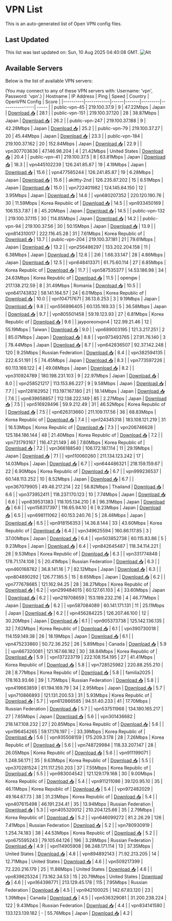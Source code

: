 # VPN List

This is an auto-generated list of Open VPN config files.

## Last Updated

This list was last updated on: Sun, 10 Aug 2025 04:40:08 GMT.
![Alt](https://repobeats.axiom.co/api/embed/186b98318ef1479477931607c1ad7d823f12451f.svg "Repobeats analytics image")

## Available Servers

Below is the list of available VPN servers:

(You may connect to any of these VPN servers with: Username: 'vpn', Password: 'vpn'.)
| Hostname | IP Address | Ping | Speed | Country | OpenVPN Config | Score |
|----------|------------|------|-------|---------|----------------| ----- |
| public-vpn-45 | 219.100.37.9 | 9 | 47.22Mbps | Japan | [Download 📥](./configs/server_0_JP.ovpn) | 28.1 |
| public-vpn-151 | 219.100.37.120 | 28 | 38.87Mbps | Japan | [Download 📥](./configs/server_1_JP.ovpn) | 26.2 |
| public-vpn-247 | 219.100.37.188 | 9 | 42.28Mbps | Japan | [Download 📥](./configs/server_2_JP.ovpn) | 25.2 |
| public-vpn-79 | 219.100.37.27 | 20 | 45.44Mbps | Japan | [Download 📥](./configs/server_3_JP.ovpn) | 23.3 |
| public-vpn-184 | 219.100.37.162 | 20 | 152.84Mbps | Japan | [Download 📥](./configs/server_4_JP.ovpn) | 22.9 |
| vpn307703636 | 47.146.98.204 | 4 | 21.42Mbps | United States | [Download 📥](./configs/server_5_US.ovpn) | 20.4 |
| public-vpn-41 | 219.100.37.5 | 8 | 63.81Mbps | Japan | [Download 📥](./configs/server_6_JP.ovpn) | 18.3 |
| vpn445102239 | 126.241.85.87 | 19 | 4.19Mbps | Japan | [Download 📥](./configs/server_7_JP.ovpn) | 15.6 |
| vpn477585244 | 126.241.85.87 | 19 | 6.28Mbps | Japan | [Download 📥](./configs/server_8_JP.ovpn) | 15.6 |
| akittty-2nd | 126.235.87.202 | 15 | 6.51Mbps | Japan | [Download 📥](./configs/server_9_JP.ovpn) | 15.0 |
| vpn722401982 | 124.145.64.150 | 12 | 3.95Mbps | Japan | [Download 📥](./configs/server_10_JP.ovpn) | 14.6 |
| vpn680207352 | 220.120.190.76 | 30 | 11.59Mbps | Korea Republic of | [Download 📥](./configs/server_11_KR.ovpn) | 14.5 |
| vpn933450169 | 106.153.7.87 | 8 | 45.20Mbps | Japan | [Download 📥](./configs/server_12_JP.ovpn) | 14.5 |
| public-vpn-132 | 219.100.37.115 | 30 | 114.85Mbps | Japan | [Download 📥](./configs/server_13_JP.ovpn) | 14.2 |
| public-vpn-94 | 219.100.37.56 | 30 | 50.15Mbps | Japan | [Download 📥](./configs/server_14_JP.ovpn) | 13.9 |
| vpn814310017 | 222.116.45.28 | 31 | 7.61Mbps | Korea Republic of | [Download 📥](./configs/server_15_KR.ovpn) | 13.7 |
| public-vpn-204 | 219.100.37.181 | 21 | 79.61Mbps | Japan | [Download 📥](./configs/server_16_JP.ovpn) | 13.2 |
| vpn256486297 | 133.202.204.158 | 11 | 6.38Mbps | Japan | [Download 📥](./configs/server_17_JP.ovpn) | 12.6 |
| 2i6 | 1.66.33.147 | 28 | 4.86Mbps | Japan | [Download 📥](./configs/server_18_JP.ovpn) | 12.5 |
| vpn648413371 | 61.75.60.114 | 27 | 6.85Mbps | Korea Republic of | [Download 📥](./configs/server_19_KR.ovpn) | 11.7 |
| vpn587535377 | 14.53.186.98 | 34 | 24.63Mbps | Korea Republic of | [Download 📥](./configs/server_20_KR.ovpn) | 11.5 |
| opengw | 217.138.212.59 | 8 | 31.49Mbps | Romania | [Download 📥](./configs/server_21_RO.ovpn) | 10.5 |
| vpn641743832 | 58.141.164.57 | 24 | 6.01Mbps | Korea Republic of | [Download 📥](./configs/server_22_KR.ovpn) | 10.0 |
| vpn104717671 | 36.13.6.253 | 3 | 9.19Mbps | Japan | [Download 📥](./configs/server_23_JP.ovpn) | 9.8 |
| vpn556896405 | 60.135.169.33 | 5 | 36.58Mbps | Japan | [Download 📥](./configs/server_24_JP.ovpn) | 9.7 |
| vpn805501458 | 59.19.123.93 | 27 | 6.81Mbps | Korea Republic of | [Download 📥](./configs/server_25_KR.ovpn) | 9.6 |
| jayporeonvpn4 | 122.99.21.46 | 12 | 55.19Mbps | Taiwan | [Download 📥](./configs/server_26_TW.ovpn) | 9.0 |
| vpn689003195 | 121.3.217.251 | 2 | 85.07Mbps | Japan | [Download 📥](./configs/server_27_JP.ovpn) | 8.8 |
| vpn973493765 | 27.91.76.140 | 3 | 78.44Mbps | Japan | [Download 📥](./configs/server_28_JP.ovpn) | 8.7 |
| vpn642836507 | 92.37.142.248 | 120 | 9.25Mbps | Russian Federation | [Download 📥](./configs/server_29_RU.ovpn) | 8.4 |
| vpn382594135 | 222.6.51.191 | 5 | 74.45Mbps | Japan | [Download 📥](./configs/server_30_JP.ovpn) | 8.3 |
| vpn773597226 | 60.113.169.122 | 4 | 49.08Mbps | Japan | [Download 📥](./configs/server_31_JP.ovpn) | 8.2 |
| vpn310924789 | 180.198.231.103 | 9 | 22.97Mbps | Japan | [Download 📥](./configs/server_32_JP.ovpn) | 8.0 |
| vpn258521217 | 113.153.86.227 | 9 | 9.58Mbps | Japan | [Download 📥](./configs/server_33_JP.ovpn) | 7.7 |
| vpn128162952 | 113.197.167.180 | 21 | 18.14Mbps | Japan | [Download 📥](./configs/server_34_JP.ovpn) | 7.6 |
| vpn639658857 | 112.138.222.149 | 85 | 2.27Mbps | Japan | [Download 📥](./configs/server_35_JP.ovpn) | 7.5 |
| vpn516928496 | 59.9.212.49 | 31 | 46.52Mbps | Korea Republic of | [Download 📥](./configs/server_36_KR.ovpn) | 7.5 |
| vpn626313660 | 211.109.117.56 | 36 | 68.83Mbps | Korea Republic of | [Download 📥](./configs/server_37_KR.ovpn) | 7.4 |
| vpn124345318 | 183.108.121.219 | 31 | 16.53Mbps | Korea Republic of | [Download 📥](./configs/server_38_KR.ovpn) | 7.3 |
| vpn206746628 | 125.184.186.144 | 48 | 21.40Mbps | Korea Republic of | [Download 📥](./configs/server_39_KR.ovpn) | 7.2 |
| vpn731793167 | 116.47.21.149 | 46 | 7.80Mbps | Korea Republic of | [Download 📥](./configs/server_40_KR.ovpn) | 7.2 |
| vpn366188540 | 106.172.187.114 | 11 | 29.19Mbps | Japan | [Download 📥](./configs/server_41_JP.ovpn) | 7.1 |
| vpn110060260 | 211.134.123.242 | 17 | 14.03Mbps | Japan | [Download 📥](./configs/server_42_JP.ovpn) | 6.7 |
| vpn644486321 | 218.159.159.67 | 22 | 6.90Mbps | Korea Republic of | [Download 📥](./configs/server_43_KR.ovpn) | 6.7 |
| vpn999236537 | 60.148.113.252 | 10 | 8.52Mbps | Japan | [Download 📥](./configs/server_44_JP.ovpn) | 6.7 |
| vpn367079905 | 49.48.217.214 | 22 | 58.82Mbps | Thailand | [Download 📥](./configs/server_45_TH.ovpn) | 6.6 |
| vpn373952411 | 118.237.170.123 | 10 | 7.74Mbps | Japan | [Download 📥](./configs/server_46_JP.ovpn) | 6.6 |
| vpn839531383 | 118.105.134.210 | 8 | 96.31Mbps | Japan | [Download 📥](./configs/server_47_JP.ovpn) | 6.6 |
| vpn158317397 | 116.65.94.10 | 6 | 9.23Mbps | Japan | [Download 📥](./configs/server_48_JP.ovpn) | 6.5 |
| vpn698111062 | 60.153.240.76 | 5 | 28.48Mbps | Japan | [Download 📥](./configs/server_49_JP.ovpn) | 6.5 |
| vpn918156353 | 14.36.8.144 | 33 | 43.60Mbps | Korea Republic of | [Download 📥](./configs/server_50_KR.ovpn) | 6.4 |
| vpn349625594 | 160.86.117.85 | 3 | 37.00Mbps | Japan | [Download 📥](./configs/server_51_JP.ovpn) | 6.4 |
| vpn503852738 | 60.115.83.86 | 5 | 9.23Mbps | Japan | [Download 📥](./configs/server_52_JP.ovpn) | 6.4 |
| vpn842645487 | 118.34.114.221 | 28 | 9.53Mbps | Korea Republic of | [Download 📥](./configs/server_53_KR.ovpn) | 6.3 |
| vpn331774848 | 178.71.174.108 | 5 | 20.41Mbps | Russian Federation | [Download 📥](./configs/server_54_RU.ovpn) | 6.3 |
| vpn460168782 | 36.8.141.16 | 7 | 82.12Mbps | Japan | [Download 📥](./configs/server_55_JP.ovpn) | 6.3 |
| vpn804890292 | 126.77.185.5 | 15 | 8.65Mbps | Japan | [Download 📥](./configs/server_56_JP.ovpn) | 6.2 |
| vpn777678685 | 121.162.94.25 | 28 | 38.27Mbps | Korea Republic of | [Download 📥](./configs/server_57_KR.ovpn) | 6.2 |
| vpn299484015 | 60.127.61.103 | 4 | 33.60Mbps | Japan | [Download 📥](./configs/server_58_JP.ovpn) | 6.2 |
| vpn219708659 | 153.189.232.216 | 4 | 46.77Mbps | Japan | [Download 📥](./configs/server_59_JP.ovpn) | 6.2 |
| vpn587084089 | 60.141.171.131 | 11 | 25.11Mbps | Japan | [Download 📥](./configs/server_60_JP.ovpn) | 6.2 |
| vpn456284225 | 126.207.46.100 | 12 | 30.20Mbps | Japan | [Download 📥](./configs/server_61_JP.ovpn) | 6.1 |
| vpn905373738 | 125.142.136.135 | 32 | 7.62Mbps | Korea Republic of | [Download 📥](./configs/server_62_KR.ovpn) | 6.1 |
| vpn390730018 | 114.159.149.38 | 26 | 18.19Mbps | Japan | [Download 📥](./configs/server_63_JP.ovpn) | 6.1 |
| vpn475233860 | 50.72.36.252 | 26 | 5.89Mbps | Canada | [Download 📥](./configs/server_64_CA.ovpn) | 5.9 |
| vpn667320081 | 121.167.66.182 | 30 | 38.84Mbps | Korea Republic of | [Download 📥](./configs/server_65_KR.ovpn) | 5.9 |
| vpn137223719 | 222.108.154.195 | 27 | 41.41Mbps | Korea Republic of | [Download 📥](./configs/server_66_KR.ovpn) | 5.8 |
| vpn728525982 | 220.88.255.210 | 28 | 8.77Mbps | Korea Republic of | [Download 📥](./configs/server_67_KR.ovpn) | 5.8 |
| familia2025 | 178.163.93.66 | 39 | 1.75Mbps | Russian Federation | [Download 📥](./configs/server_68_RU.ovpn) | 5.8 |
| vpn419663859 | 61.194.169.79 | 34 | 2.95Mbps | Japan | [Download 📥](./configs/server_69_JP.ovpn) | 5.7 |
| vpn710866893 | 121.131.200.53 | 31 | 5.93Mbps | Korea Republic of | [Download 📥](./configs/server_70_KR.ovpn) | 5.7 |
| vpn612866585 | 94.51.40.233 | 41 | 17.70Mbps | Russian Federation | [Download 📥](./configs/server_71_RU.ovpn) | 5.7 |
| vpn537511968 | 134.180.165.217 | 27 | 7.65Mbps | Japan | [Download 📥](./configs/server_72_JP.ovpn) | 5.6 |
| vpn301436682 | 218.147.108.232 | 27 | 20.85Mbps | Korea Republic of | [Download 📥](./configs/server_73_KR.ovpn) | 5.6 |
| vpn196454265 | 59.17.176.197 | - | 33.39Mbps | Korea Republic of | [Download 📥](./configs/server_74_KR.ovpn) | 5.6 |
| vpn935508159 | 175.209.3.178 | 28 | 7.26Mbps | Korea Republic of | [Download 📥](./configs/server_75_KR.ovpn) | 5.6 |
| vpn748729984 | 118.33.207.147 | 28 | 26.05Mbps | Korea Republic of | [Download 📥](./configs/server_76_KR.ovpn) | 5.6 |
| vpn911199071 | 1.248.56.171 | 35 | 9.63Mbps | Korea Republic of | [Download 📥](./configs/server_77_KR.ovpn) | 5.5 |
| vpn370281524 | 211.117.250.203 | 37 | 7.55Mbps | Korea Republic of | [Download 📥](./configs/server_78_KR.ovpn) | 5.5 |
| vpn983004542 | 121.129.179.168 | 30 | 9.00Mbps | Korea Republic of | [Download 📥](./configs/server_79_KR.ovpn) | 5.4 |
| vpn911211086 | 39.120.95.10 | 35 | 46.11Mbps | Korea Republic of | [Download 📥](./configs/server_80_KR.ovpn) | 5.4 |
| vpn972482029 | 49.164.67.73 | 38 | 31.23Mbps | Korea Republic of | [Download 📥](./configs/server_81_KR.ovpn) | 5.4 |
| vpn407615498 | 46.191.234.41 | 35 | 13.94Mbps | Russian Federation | [Download 📥](./configs/server_82_RU.ovpn) | 5.3 |
| vpn405320012 | 210.204.125.66 | 35 | 2.79Mbps | Korea Republic of | [Download 📥](./configs/server_83_KR.ovpn) | 5.2 |
| vpn646099272 | 81.2.26.29 | 126 | 7.41Mbps | Russian Federation | [Download 📥](./configs/server_84_RU.ovpn) | 5.2 |
| vpn780930919 | 1.254.74.183 | 38 | 44.53Mbps | Korea Republic of | [Download 📥](./configs/server_85_KR.ovpn) | 5.2 |
| vpn675595243 | 79.105.64.126 | 196 | 3.28Mbps | Russian Federation | [Download 📥](./configs/server_86_RU.ovpn) | 4.9 |
| vpn114905908 | 98.248.171.114 | 13 | 37.35Mbps | United States | [Download 📥](./configs/server_87_US.ovpn) | 4.8 |
| vpn894892143 | 71.92.213.205 | 14 | 12.71Mbps | United States | [Download 📥](./configs/server_88_US.ovpn) | 4.6 |
| vpn509217399 | 72.220.216.179 | 25 | 11.86Mbps | United States | [Download 📥](./configs/server_89_US.ovpn) | 4.6 |
| vpn839625324 | 73.162.34.53 | 15 | 20.79Mbps | United States | [Download 📥](./configs/server_90_US.ovpn) | 4.6 |
| vpn164398771 | 213.129.45.178 | 115 | 7.95Mbps | Russian Federation | [Download 📥](./configs/server_91_RU.ovpn) | 4.5 |
| vpn942100025 | 142.67.83.120 | 23 | 1.39Mbps | Canada | [Download 📥](./configs/server_92_CA.ovpn) | 4.5 |
| vpn536329081 | 31.200.238.224 | 122 | 9.43Mbps | Russian Federation | [Download 📥](./configs/server_93_RU.ovpn) | 4.4 |
| vpn834141580 | 133.123.139.182 | - | 55.76Mbps | Japan | [Download 📥](./configs/server_94_JP.ovpn) | 4.2 |
